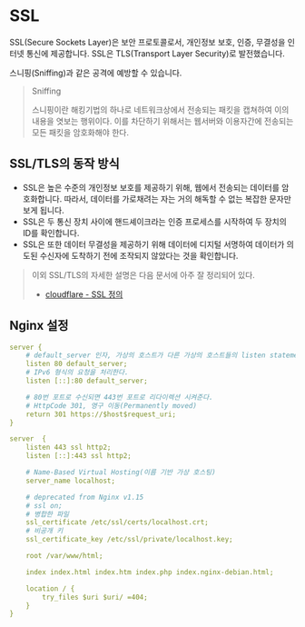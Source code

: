 # SSL

SSL(Secure Sockets Layer)은 보안 프로토콜로서, 개인정보 보호, 인증, 무결성을 인터넷 통신에 제공합니다. SSL은 TLS(Transport Layer Security)로 발전했습니다.

스니핑(Sniffing)과 같은 공격에 예방할 수 있습니다.

> Sniffing
>
> 스니핑이란 해킹기법의 하나로 네트워크상에서 전송되는 패킷을 캡쳐하여 이의 내용을 엿보는 행위이다.
> 이를 차단하기 위해서는 웹서버와 이용자간에 전송되는 모든 패킷을 암호화해야 한다.

## SSL/TLS의 동작 방식

- SSL은 높은 수준의 개인정보 보호를 제공하기 위해, 웹에서 전송되는 데이터를 암호화합니다. 따라서, 데이터를 가로채려는 자는 거의 해독할 수 없는 복잡한 문자만 보게 됩니다.
- SSL은 두 통신 장치 사이에 핸드셰이크라는 인증 프로세스를 시작하여 두 장치의 ID를 확인합니다.
- SSL은 또한 데이터 무결성을 제공하기 위해 데이터에 디지털 서명하여 데이터가 의도된 수신자에 도착하기 전에 조작되지 않았다는 것을 확인합니다.

> 이외 SSL/TLS의 자세한 설명은 다음 문서에 아주 잘 정리되어 있다.
>
> - [cloudflare - SSL 정의](https://www.cloudflare.com/ko-kr/learning/ssl/what-is-ssl/)

## Nginx 설정

```yml
server {
    # default_server 인자, 가상의 호스트가 다른 가상의 호스트들의 listen statement와 매치되지 않는 모든 요청에 응답한다.
    listen 80 default_server;
    # IPv6 형식의 요청을 처리한다.
    listen [::]:80 default_server;

    # 80번 포트로 수신되면 443번 포트로 리다이렉션 시켜준다.
    # HttpCode 301, 영구 이동(Permanently moved)
    return 301 https://$host$request_uri;
}

server	{
    listen 443 ssl http2;
    listen [::]:443 ssl http2;

    # Name-Based Virtual Hosting(이름 기반 가상 호스팅)
    server_name localhost;

    # deprecated from Nginx v1.15
    # ssl on;
    # 병합한 파일
    ssl_certificate /etc/ssl/certs/localhost.crt;
    # 비공개 키
    ssl_certificate_key /etc/ssl/private/localhost.key;

    root /var/www/html;

    index index.html index.htm index.php index.nginx-debian.html;

    location / {
        try_files $uri $uri/ =404;
    }
}
```
